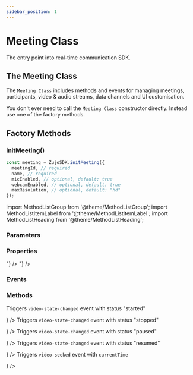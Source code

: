 ```yaml
---
sidebar_position: 1
---
```


# Meeting Class

The entry point into real-time communication SDK.

## The Meeting Class

The `Meeting Class` includes methods and events for managing meetings, participants, video & audio streams, data channels and UI customisation.

You don't ever need to call the `Meeting Class` constructor directly. Instead use one of the factory methods.

## Factory Methods

### initMeeting()

```js title="Javascript"
const meeting = ZujoSDK.initMeeting({
  meetingId, // required
  name, // required
  micEnabled, // optional, default: true
  webcamEnabled, // optional, default: true
  maxResolution, // optional, default: "hd"
});
```

import MethodListGroup from '@theme/MethodListGroup';
import MethodListItemLabel from '@theme/MethodListItemLabel';
import MethodListHeading from '@theme/MethodListHeading';

### Parameters

<MethodListGroup>
  <MethodListItemLabel name="__namedParameters" option={"required"} type={"object"} >
    <MethodListGroup>
      <MethodListHeading heading="Properties" />
      <MethodListItemLabel name="meetingId" option={"required"} type={"string"} />
      <MethodListItemLabel name="name" option={"optional"} type={"string"} />
      <MethodListItemLabel name="micEnabled" option={"optional"} type={"bool"} defaultValue={"true"} />
      <MethodListItemLabel name="webcamEnabled" option={"optional"} type={"bool"} defaultValue={"true"} />
      <MethodListItemLabel name="maxResolution" option={"optional"} type={"string"} defaultValue={"hd"} description="Possible values are hd and sd" />
    </MethodListGroup>
  </MethodListItemLabel>
</MethodListGroup>

### Properties

<MethodListGroup>
  <MethodListItemLabel name="__properties"  type={"object"} >
    <MethodListGroup>
      <MethodListHeading heading="Properties" />
      <MethodListItemLabel name="id"  type={"string"} />
      <MethodListItemLabel name="activeSpeakerId"  type={"string"} />
      <MethodListItemLabel name="activePresenterId"  type={"string"} />
      <MethodListItemLabel name="mainParticipantId" type={"string"} />
      <MethodListItemLabel name="localParticipant"  type={"Participant"} />
      <MethodListItemLabel name="participants" type={"Map<string, Participant>"} />
      <MethodListItemLabel name="messages"  type={"Array<{senderId: string, text: string, timestamp: number}>"} />
    </MethodListGroup>
  </MethodListItemLabel>
</MethodListGroup>

### Events

<MethodListGroup>
  <MethodListItemLabel name="__events" >
    <MethodListGroup>
      <MethodListHeading heading="Events" />
      <MethodListItemLabel name="participant-joined"  type={"event"} />
      <MethodListItemLabel name="participant-left"  type={"event"} />
      <MethodListItemLabel name="speaker-changed"  type={"event"} />
      <MethodListItemLabel name="presenter-changed" type={"event"} />
      <MethodListItemLabel name="main-participant-changed"  type={"event"} />
      <MethodListItemLabel name="entry-requested"  type={"event"} />
      <MethodListItemLabel name="entry-responded"  type={"event"} />
      <MethodListItemLabel name="recording-started"  type={"event"} />
      <MethodListItemLabel name="recording-stopped"  type={"event"} />
      <MethodListItemLabel name="chat-message"  type={"event"} />
      <MethodListItemLabel name="video-state-changed"  type={"event"} />
      <MethodListItemLabel name="video-seeked"  type={"event"} />
      <MethodListItemLabel name="livestream-started"  type={"event"} />
      <MethodListItemLabel name="livestream-stopped"  type={"event"} />
    </MethodListGroup>
  </MethodListItemLabel>
</MethodListGroup>

### Methods

<MethodListGroup>
  <MethodListGroup>
    <MethodListHeading heading="Join and leave" />
    <MethodListItemLabel name="join()"  type={"void"} />
    <MethodListItemLabel name="leave()"  type={"void"} />
    <MethodListItemLabel name="end()"  type={"void"} />
  </MethodListGroup>
</MethodListGroup>

<MethodListGroup>
  <MethodListGroup>
    <MethodListHeading heading="Mic and webcam" />
    <MethodListItemLabel name="muteMic()"  type={"void"} />
    <MethodListItemLabel name="unmuteMic()"  type={"void"} />
    <MethodListItemLabel name="disableWebcam()"  type={"void"} />
    <MethodListItemLabel name="enableWebcam()"  type={"void"} />
  </MethodListGroup>
</MethodListGroup>

<MethodListGroup>
  <MethodListGroup>
    <MethodListHeading heading="Screenshare" />
    <MethodListItemLabel name="disableScreenShare()"  type={"void"} />
    <MethodListItemLabel name="enableScreenShare()"  type={"void"} />
  </MethodListGroup>
</MethodListGroup>

<MethodListGroup>
  <MethodListGroup>
    <MethodListHeading heading="Recording" />
    <MethodListItemLabel name="startRecording(webhookUrl: string)"  type={"void"} />
    <MethodListItemLabel name="stopRecording()"  type={"void"} />
  </MethodListGroup>
</MethodListGroup>

<MethodListGroup>
  <MethodListGroup>
    <MethodListHeading heading="External video" />
    <MethodListItemLabel
      name="startVideo({ link: string })"
      type={"void"}
      description={<p>Triggers <code>video-state-changed</code> event with status "started"</p>}
    />
    <MethodListItemLabel
      name="stopVideo()"
      type={"void"}
      description={<p>Triggers <code>video-state-changed</code> event with status "stopped"</p>}
    />
    <MethodListItemLabel
      name="pauseVideo({ currentTime: number })"
      type={"void"}
      description={<p>Triggers <code>video-state-changed</code> event with status "paused"</p>}
    />
    <MethodListItemLabel
      name="resumeVideo()"
      type={"void"}
      description={<p>Triggers <code>video-state-changed</code> event with status "resumed"</p>}
    />
    <MethodListItemLabel
      name="seekVideo({ currentTime: number })"
      type={"void"}
      description={<p>Triggers <code>video-seeked</code> event with <code>currentTime</code></p>}
    />
  </MethodListGroup>
</MethodListGroup>

<MethodListGroup>
  <MethodListGroup>
    <MethodListHeading heading="Livestream / RTMP out" />
    <MethodListItemLabel name="startLivestream(Array<{ url: string, streamKey: string }>)"  type={"void"} />
    <MethodListItemLabel name="stopLivestream()"  type={"void"} />
  </MethodListGroup>
</MethodListGroup>
